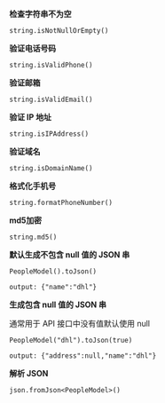 **检查字符串不为空**

```
string.isNotNullOrEmpty()
```

**验证电话号码**

```
string.isValidPhone()
```

**验证邮箱**

```
string.isValidEmail()
```

**验证 IP 地址**

```
string.isIPAddress()
```

**验证域名**

```
string.isDomainName()
```

**格式化手机号**

```
string.formatPhoneNumber()
```

**md5加密**

```
string.md5()
```

**默认生成不包含 null 值的 JSON 串**

```
PeopleModel().toJson()

output: {"name":"dhl"}
```


**生成包含 null 值的 JSON 串**

通常用于 API 接口中没有值默认使用 null

```
PeopleModel("dhl").toJson(true)

output: {"address":null,"name":"dhl"}
```

**解析 JSON**

```
json.fromJson<PeopleModel>()
```




